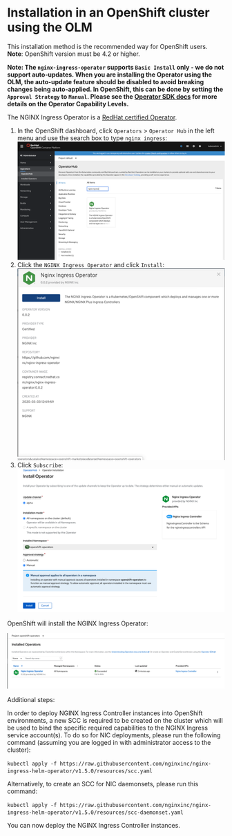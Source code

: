 # Installation in an OpenShift cluster using the OLM

This installation method is the recommended way for OpenShift users. **Note**: OpenShift version must be 4.2 or higher.

**Note: The `nginx-ingress-operator` supports `Basic Install` only - we do not support auto-updates. When you are installing the Operator using the OLM, the auto-update feature should be disabled to avoid breaking changes being auto-applied. In OpenShift, this can be done by setting the `Approval Strategy` to `Manual`. Please see the [Operator SDK docs](https://sdk.operatorframework.io/docs/overview/operator-capabilities/) for more details on the Operator Capability Levels.**

The NGINX Ingress Operator is a [RedHat certified Operator](https://connect.redhat.com/en/partner-with-us/red-hat-openshift-operator-certification).

1. In the OpenShift dashboard, click `Operators` > `Operator Hub` in the left menu and use the search box to type `nginx ingress`:
   ![alt text](./images/openshift1.png "Operators")
1. Click the `NGINX Ingress Operator` and click `Install`:
   ![alt text](./images/openshift2.png "NGINX Ingress Operator")
1. Click `Subscribe`:
   ![alt text](./images/openshift3.png "NGINX Ingress Operator Install")

OpenShift will install the NGINX Ingress Operator:

![alt text](./images/openshift4.png "NGINX Ingress Operator Subscribe")

Additional steps:

In order to deploy NGINX Ingress Controller instances into OpenShift environments, a new SCC is required to be created on the cluster which will be used to bind the specific required capabilities to the NGINX Ingress service account(s). To do so for NIC deployments, please run the following command (assuming you are logged in with administrator access to the cluster):

`kubectl apply -f https://raw.githubusercontent.com/nginxinc/nginx-ingress-helm-operator/v1.5.0/resources/scc.yaml`

Alternatively, to create an SCC for NIC daemonsets, please run this command:

`kubectl apply -f https://raw.githubusercontent.com/nginxinc/nginx-ingress-helm-operator/v1.5.0/resources/scc-daemonset.yaml`

You can now deploy the NGINX Ingress Controller instances.
